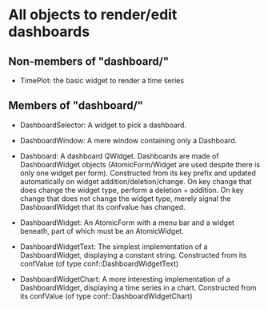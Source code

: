 All objects to render/edit dashboards
=====================================

Non-members of "dashboard/"
---------------------------

- TimePlot: the basic widget to render a time series

Members of "dashboard/"
-----------------------

- DashboardSelector: A widget to pick a dashboard.

- DashboardWindow: A mere window containing only a Dashboard.

- Dashboard: A dashboard QWidget. Dashboards are made of DashboardWidget
  objects (AtomicForm/Widget are used despite there is only one widget per form).
  Constructed from its key prefix and updated automatically on widget
  addition/deletion/change.
  On key change that does change the widget type, perform a deletion + addition.
  On key change that does not change the widget type, merely signal the
  DashboardWidget that its confvalue has changed.

- DashboardWidget: An AtomicForm with a menu bar and a widget beneath, part of
  which must be an AtomicWidget.

- DashboardWidgetText: The simplest implementation of a DashboardWidget,
  displaying a constant string.
  Constructed from its confValue (of type conf::DashboardWidgetText)

- DashboardWidgetChart: A more interesting implementation of a DashboardWidget,
  displaying a time series in a chart.
  Constructed from its confValue (of type conf::DashboardWidgetChart)
